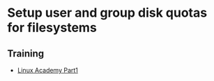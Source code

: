 # Setup user and group disk quotas for filesystems

## Training
* [Linux Academy Part1](https://linuxacademy.com/cp/courses/lesson/course/5412/lesson/10/module/428)